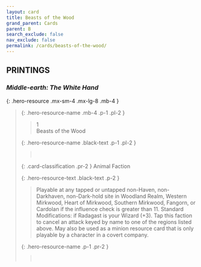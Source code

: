 ```yaml
---
layout: card
title: Beasts of the Wood
grand_parent: Cards
parent: B
search_exclude: false
nav_exclude: false
permalink: /cards/beasts-of-the-wood/
---
```


## PRINTINGS


### _Middle-earth: The White Hand_

{: .hero-resource .mx-sm-4 .mx-lg-8 .mb-4 }
> {: .hero-resource-name .mb-4 .p-1 .pl-2 }
> > <div class="card-mp">1</div>
> > <div class="card-name">Beasts of the Wood</div>
>
> {: .hero-resource-name .black-text .p-1 .pl-2 }
> > &nbsp;
>
> {: .card-classification .pr-2 }
> Animal Faction
>
> {: .hero-resource-text .black-text .p-2 }
> > Playable at any tapped or untapped non-Haven, non-Darkhaven, non-Dark-hold site in Woodland Realm, Western Mirkwood, Heart of Mirkwood, Southern Mirkwood, Fangorn, or Cardolan if the influence check is greater than 11.  Standard Modifications: if Radagast is your Wizard (+3). Tap this faction to cancel an attack keyed by name to one of the regions listed above. May also be used as a minion resource card that is only playable by a character in a covert company. 
> 
> {: .hero-resource-name .p-1 .pr-2 }
> > <div class="card-shield"></div>
> > <div class="card-corruption">&nbsp;</div>
